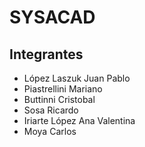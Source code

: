 # SYSACAD
## Integrantes
- López Laszuk Juan Pablo
- Piastrellini Mariano
- Buttinni Cristobal
- Sosa Ricardo
- Iriarte López Ana Valentina
- Moya Carlos
